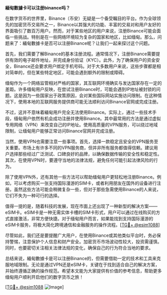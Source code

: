 **緬甸數據卡可以注册binance吗？**

在数字货币的世界里，Binance（币安）无疑是一个备受瞩目的平台。作为全球领先的加密货币交易所之一，Binance以其强大的功能、丰富的交易对和用户友好的界面吸引了数百万用户。然而，对于某些地区的用户来说，注册Binance可能会面临一些挑战。特别是在一些网络环境较为复杂的国家和地区，比如缅甸。那么，问题来了：緬甸數據卡是否可以注册Binance呢？让我们一起来探讨这个问题。

首先，我们需要了解Binance的基本注册流程。通常情况下，注册Binance需要提供有效的电子邮件地址，并完成身份验证（KYC）。此外，为了确保用户的资金安全，Binance还会要求用户绑定手机号码。对于大多数用户来说，这些步骤都是相对简单的，但在某些特定地区，可能会遇到额外的限制或障碍。

缅甸作为一个网络监管相对严格的国家，其互联网环境确实与发达国家存在一定的差距。许多缅甸用户反映，在尝试注册Binance时，可能会遇到IP地址被封锁的问题。这是因为一些国家出于政策原因，会对某些国际网站实施访问限制。在这种情况下，使用本地的互联网服务提供商可能无法顺利访问Binance官网或完成注册。

不过，这并不意味着緬甸用戶完全无法使用Binance。实际上，通过一些技术手段，缅甸用户依然有机会成功注册并使用Binance。其中最常用的方法是通过虚拟专用网络（VPN）来改变自己的IP地址。使用高质量的VPN服务，可以绕过地域限制，让缅甸用户能够正常访问Binance官网并完成注册。

当然，使用VPN也需要注意一些事项。首先，选择一款稳定且安全的VPN服务至关重要。市场上有许多不同的VPN服务商，但并非所有服务都值得信赖。建议用户选择那些经过广泛测试、口碑良好的品牌，以确保数据传输的安全性和稳定性。其次，在使用VPN时，要遵守当地的法律法规，避免任何可能引起法律风险的行为。

除了使用VPN外，还有其他一些方法可以帮助缅甸用户更轻松地注册Binance。例如，可以考虑购买一张支持国际漫游的SIM卡，或者利用朋友在国外的设备进行注册。虽然这些方法可能会稍微复杂一些，但对于那些急需使用Binance的人来说，它们不失为一种可行的选择。

值得一提的是，随着科技的发展，现在市面上还出现了一种新型的解决方案——eSIM卡。eSIM卡是一种无需实体卡槽的SIM卡形式，用户可以通过在线购买的方式直接激活，非常方便快捷。对于缅甸用户而言，如果能找到支持国际漫游的eSIM卡服务，将极大简化跨境通信和金融服务的操作流程。[[TG💪+ @esim1088](https://t.me/s/esim1088)]

尽管如此，我们还是要提醒广大用户，在使用Binance或其他类似平台时，务必保持警惕，注意保护个人信息和财产安全。加密货币市场波动性较大，投资需谨慎。同时，也要密切关注相关法律法规的变化，确保自己的行为符合当地的要求。

总结来说，緬甸數據卡是可以注册Binance的，但需要借助一定的技术和工具来克服地域限制。无论是通过VPN还是eSIM卡，关键在于找到适合自己的解决方案，并始终遵循正确的操作规范。希望本文能为大家提供有价值的参考信息，帮助更多缅甸用户顺利开启他们的数字货币之旅！

[[TG💪+ @esim1088](https://t.me/s/esim1088) ![Image](https://i.postimg.cc/4NQfJmqS/Snipaste-2025-05-13-00-14-12.png)]
